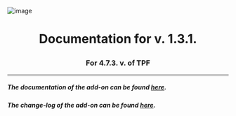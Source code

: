 ![image](https://i.imgur.com/rBiUoHz.png)
# <p align="center">Documentation for v. 1.3.1.</p>
### <p align="center">For 4.7.3. v. of TPF</p>

---

##### The documentation of the add-on can be found [here](https://github.com/DragonBlame/tpf-dragons-edition/blob/main/DOCUMENTATION.md).

##### The change-log of the add-on can be found [here](https://github.com/DragonBlame/tpf-dragons-edition/blob/main/CHANGELOG.md).

